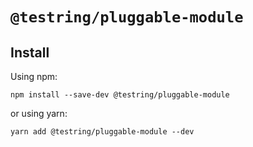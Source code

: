 # `@testring/pluggable-module`



## Install
Using npm:

```
npm install --save-dev @testring/pluggable-module
```

or using yarn:

```
yarn add @testring/pluggable-module --dev
```